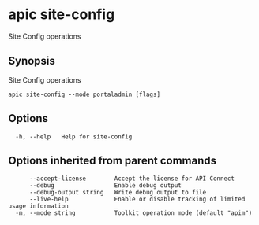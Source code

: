# apic site-config

Site Config operations

## Synopsis

Site Config operations

```
apic site-config --mode portaladmin [flags]
```

## Options

```
  -h, --help   Help for site-config
```

## Options inherited from parent commands

```
      --accept-license        Accept the license for API Connect
      --debug                 Enable debug output
      --debug-output string   Write debug output to file
      --live-help             Enable or disable tracking of limited usage information
  -m, --mode string           Toolkit operation mode (default "apim")
```
